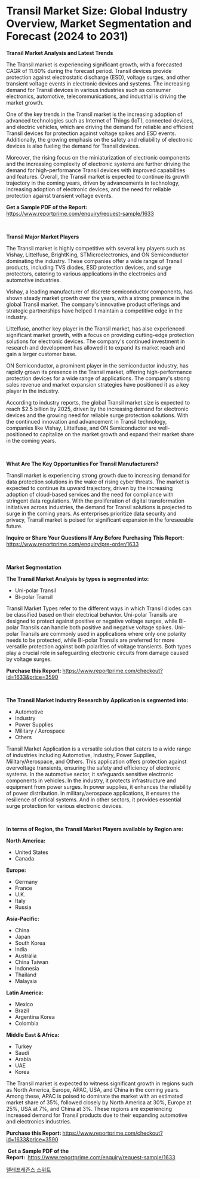 <p><h1>Transil Market Size: Global Industry Overview, Market Segmentation and Forecast (2024 to 2031)</h1></p><p><strong>Transil Market Analysis and Latest Trends</strong></p>
<p><p>The Transil market is experiencing significant growth, with a forecasted CAGR of 11.60% during the forecast period. Transil devices provide protection against electrostatic discharge (ESD), voltage surges, and other transient voltage events in electronic devices and systems. The increasing demand for Transil devices in various industries such as consumer electronics, automotive, telecommunications, and industrial is driving the market growth.</p><p>One of the key trends in the Transil market is the increasing adoption of advanced technologies such as Internet of Things (IoT), connected devices, and electric vehicles, which are driving the demand for reliable and efficient Transil devices for protection against voltage spikes and ESD events. Additionally, the growing emphasis on the safety and reliability of electronic devices is also fueling the demand for Transil devices.</p><p>Moreover, the rising focus on the miniaturization of electronic components and the increasing complexity of electronic systems are further driving the demand for high-performance Transil devices with improved capabilities and features. Overall, the Transil market is expected to continue its growth trajectory in the coming years, driven by advancements in technology, increasing adoption of electronic devices, and the need for reliable protection against transient voltage events.</p></p>
<p><strong>Get a Sample PDF of the Report:&nbsp;</strong> <a href="https://www.reportprime.com/enquiry/request-sample/1633">https://www.reportprime.com/enquiry/request-sample/1633</a></p>
<p>&nbsp;</p>
<p><strong>Transil Major Market Players</strong></p>
<p><p>The Transil market is highly competitive with several key players such as Vishay, Littelfuse, BrightKing, STMicroelectronics, and ON Semiconductor dominating the industry. These companies offer a wide range of Transil products, including TVS diodes, ESD protection devices, and surge protectors, catering to various applications in the electronics and automotive industries.</p><p>Vishay, a leading manufacturer of discrete semiconductor components, has shown steady market growth over the years, with a strong presence in the global Transil market. The company's innovative product offerings and strategic partnerships have helped it maintain a competitive edge in the industry.</p><p>Littelfuse, another key player in the Transil market, has also experienced significant market growth, with a focus on providing cutting-edge protection solutions for electronic devices. The company's continued investment in research and development has allowed it to expand its market reach and gain a larger customer base.</p><p>ON Semiconductor, a prominent player in the semiconductor industry, has rapidly grown its presence in the Transil market, offering high-performance protection devices for a wide range of applications. The company's strong sales revenue and market expansion strategies have positioned it as a key player in the industry.</p><p>According to industry reports, the global Transil market size is expected to reach $2.5 billion by 2025, driven by the increasing demand for electronic devices and the growing need for reliable surge protection solutions. With the continued innovation and advancement in Transil technology, companies like Vishay, Littelfuse, and ON Semiconductor are well-positioned to capitalize on the market growth and expand their market share in the coming years.</p></p>
<p>&nbsp;</p>
<p><strong>What Are The Key Opportunities For Transil Manufacturers?</strong></p>
<p><p>Transil market is experiencing strong growth due to increasing demand for data protection solutions in the wake of rising cyber threats. The market is expected to continue its upward trajectory, driven by the increasing adoption of cloud-based services and the need for compliance with stringent data regulations. With the proliferation of digital transformation initiatives across industries, the demand for Transil solutions is projected to surge in the coming years. As enterprises prioritize data security and privacy, Transil market is poised for significant expansion in the foreseeable future.</p></p>
<p><strong>Inquire or Share Your Questions If Any Before Purchasing This Report:</strong> <a href="https://www.reportprime.com/enquiry/pre-order/1633">https://www.reportprime.com/enquiry/pre-order/1633</a></p>
<p>&nbsp;</p>
<p><strong>Market Segmentation</strong></p>
<p><strong>The Transil Market Analysis by types is segmented into:</strong></p>
<p><ul><li>Uni-polar Transil</li><li>Bi-polar Transil</li></ul></p>
<p><p>Transil Market Types refer to the different ways in which Transil diodes can be classified based on their electrical behavior. Uni-polar Transils are designed to protect against positive or negative voltage surges, while Bi-polar Transils can handle both positive and negative voltage spikes. Uni-polar Transils are commonly used in applications where only one polarity needs to be protected, while Bi-polar Transils are preferred for more versatile protection against both polarities of voltage transients. Both types play a crucial role in safeguarding electronic circuits from damage caused by voltage surges.</p></p>
<p><strong>Purchase this Report:&nbsp;</strong><a href="https://www.reportprime.com/checkout?id=1633&price=3590">https://www.reportprime.com/checkout?id=1633&price=3590</a></p>
<p>&nbsp;</p>
<p><strong>The Transil Market Industry Research by Application is segmented into:</strong></p>
<p><ul><li>Automotive</li><li>Industry</li><li>Power Supplies</li><li>Military / Aerospace</li><li>Others</li></ul></p>
<p><p>Transil Market Application is a versatile solution that caters to a wide range of industries including Automotive, Industry, Power Supplies, Military/Aerospace, and Others. This application offers protection against overvoltage transients, ensuring the safety and efficiency of electronic systems. In the automotive sector, it safeguards sensitive electronic components in vehicles. In the industry, it protects infrastructure and equipment from power surges. In power supplies, it enhances the reliability of power distribution. In military/aerospace applications, it ensures the resilience of critical systems. And in other sectors, it provides essential surge protection for various electronic devices.</p></p>
<p>&nbsp;</p>
<p><strong>In terms of Region, the Transil Market Players available by Region are:</strong></p>
<p>
    <p> <strong> North America: </strong>
        <ul>
            <li>United States</li>
            <li>Canada</li>
        </ul>
        </p> 
    <p> <strong> Europe: </strong>
        <ul>
            <li>Germany</li>
            <li>France</li>
            <li>U.K.</li>
            <li>Italy</li>
            <li>Russia</li>
        </ul>
        </p> 
    <p> <strong> Asia-Pacific: </strong>
        <ul>
            <li>China</li>
            <li>Japan</li>
            <li>South Korea</li>
            <li>India</li>
            <li>Australia</li>
            <li>China Taiwan</li>
            <li>Indonesia</li>
            <li>Thailand</li>
            <li>Malaysia</li>
        </ul>
        </p> 
    <p> <strong> Latin America: </strong>
        <ul>
            <li>Mexico</li>
            <li>Brazil</li>
            <li>Argentina Korea</li>
            <li>Colombia</li>
        </ul>
        </p> 
    <p> <strong> Middle East & Africa: </strong>
        <ul>
            <li>Turkey</li>
            <li>Saudi</li>
            <li>Arabia</li>
            <li>UAE</li>
            <li>Korea</li>
        </ul>
    </p>
    </p>
<p><p>The Transil market is expected to witness significant growth in regions such as North America, Europe, APAC, USA, and China in the coming years. Among these, APAC is poised to dominate the market with an estimated market share of 35%, followed closely by North America at 30%, Europe at 25%, USA at 7%, and China at 3%. These regions are experiencing increased demand for Transil products due to their expanding automotive and electronics industries.</p></p>
<p><strong>Purchase this Report: </strong><a href="https://www.reportprime.com/checkout?id=1633&price=3590">https://www.reportprime.com/checkout?id=1633&price=3590</a></p>
<p>&nbsp;<strong>Get a Sample PDF of the Report:&nbsp;&nbsp;</strong><a href="https://www.reportprime.com/enquiry/request-sample/1633">https://www.reportprime.com/enquiry/request-sample/1633</a></p>
<p><strong></strong></p>
<p><p><a href="https://github.com/akzkkws047661437/Market-Research-Report-List-1/blob/main/44984069291.md">텔레프레즌스 스위트</a></p></p>